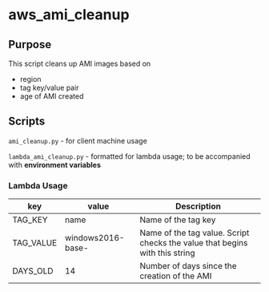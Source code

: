# aws_ami_cleanup

## Purpose
This script cleans up AMI images based on 
- region
- tag key/value pair 
- age of AMI created


## Scripts

`ami_cleanup.py` - for client machine usage

`lambda_ami_cleanup.py` - formatted for lambda usage; to be accompanied with **environment variables**

### Lambda Usage

key|value|Description
-|-|-|
TAG_KEY|name|Name of the tag key
TAG_VALUE|windows2016-base-|Name of the tag value. Script checks the value that begins with this string 
DAYS_OLD|14|Number of days since the creation of the AMI 
